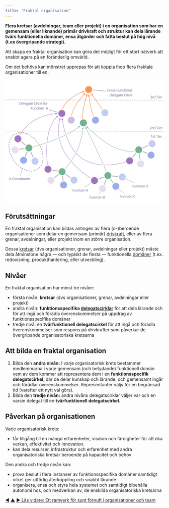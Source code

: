 ```yaml
---
title: "Fraktal organisation"
---
```



<strong>Flera kretsar (avdelningar, team eller projekt) i en organisation som har en gemensam (eller liknande) primär drivkraft och struktur kan dela lärande tvärs funktionella domäner, ensa åtgärder och fatta beslut på hög nivå (t.ex övergripande strategi).</strong>

Att skapa en fraktal organisation kan göra det möjligt för ett stort nätverk att snabbt agera på en föränderlig omvärld.

Om det behövs kan mönstret upprepas för att koppla ihop flera fraktala organisationer till en.

![Fraktal organisation](img/structural-patterns/fractal-organization.png)

## Förutsättningar

En fraktal organisation kan bildas antingen av flera (o-)beroende organisationer som delar en gemensam (primär) <a href="#" class="tooltip" title="Drivkraft: En persons eller grupps motiv för att agera på en specifik situation.">drivkraft</a>, eller av flera grenar, avdelningar, eller projekt inom en större organisation.

Dessa <a href="#" class="tooltip" title="Krets: Ett team (t.ex. en cirkel, team, avdelning, gren, projekt eller organisation) som delegerar befogenhet till en representant för att agera på deras vägnar i andra team eller organisationer.">kretsar</a> (dvs organisationer, grenar, avdelningar eller projekt) måste dela åtminstone några — och typiskt de flesta — funktionella <a href="#" class="tooltip" title="Domän: Ett tydligt avskiljt område av inflytande, aktivitet och beslutsfattande inom en organisation.">domäner</a> (t.ex. redovisning, produkthantering, eller utveckling).

## Nivåer

En fraktal organisation har minst tre nivåer:

- första nivån: **kretsar** (dvs organisationer, grenar, avdelningar eller projekt)
- andra nivån: **funktionsspecifika [delegatscirklar](delegate-circle.html)** för att dela lärande och för att ingå och förädla överenskommelser på uppdrag av funktionsspecifika domäner
- tredje nivå: en **tvärfunktionell delegatscirkel** för att ingå och förädla överenskommelser som respons på drivkrafter som påverkar de övergripande organisatoriska kretsarna

## Att bilda en fraktal organisation

1. Bilda den **andra nivån:** I varje organisatorisk krets bestämmer medlemmarna i varje gemensam (och betydande) funktionell domän vem av dem kommer att representera dem i en **funktionsspecifik delegatscirkel**, där de delar kunskap och lärande, och gemensamt ingår och förädlar överenskommelser. Representanter väljs för en begränsad tid (varefter ett nytt val görs).
2. Bilda den **tredje nivån:** andra nivåns delegatscirklar väljer var och en varsin delegat till en **tvärfunktionell delegatscirkel**.

## Påverkan på organisationen

Varje organisatorisk krets:

- får tillgång till en mängd erfarenheter, visdom och färdigheter för att öka verkan, effektivitet och innovation.
- kan dela resurser, infrastruktur och erfarenhet med andra organisatoriska kretsar beroende på kapacitet och behov

Den andra och tredje nivån kan:

- prova beslut i flera instanser av funktionsspecifika domäner samtidigt vilket ger utförlig återkoppling och snabbt lärande
- organisera, ensa och styra hela systemet och samtidigt bibehålla autonomi hos, och medverkan av, de enskilda organisatoriska kretsarna

<div class="bottom-nav">
<a href="service-organization.html" title="Tillbaka till: Serviceorganisation">◀</a> <a href="organizational-structure.html" title="Upp: Organisationsstruktur">▲</a> <a href="csf.html" title="Läs vidare: Ett ramverk för sunt förnuft i organisationer och team">▶ Läs vidare: Ett ramverk för sunt förnuft i organisationer och team</a>
</div>


<script type="text/javascript">
Mousetrap.bind('g n', function() {
    window.location.href = 'csf.html';
    return false;
});
</script>

